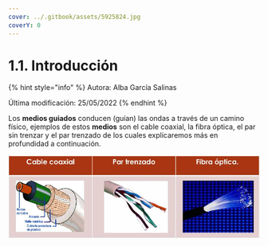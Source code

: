 ```yaml
---
cover: ../.gitbook/assets/5925824.jpg
coverY: 0
---
```


# 1.1. Introducción

{% hint style="info" %}
Autora: Alba García Salinas

Última modificación: 25/05/2022
{% endhint %}

Los **medios guiados** conducen (guían) las ondas a través de un camino físico, ejemplos de estos **medios** son el cable coaxial, la fibra óptica, el par sin trenzar y el par trenzado de los cuales explicaremos más en profundidad a continuación.

![](../.gitbook/assets/bg4.jpg)
